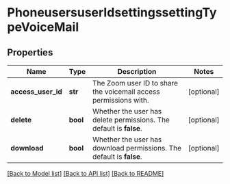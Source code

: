 # PhoneusersuserIdsettingssettingTypeVoiceMail

## Properties
Name | Type | Description | Notes
------------ | ------------- | ------------- | -------------
**access_user_id** | **str** | The Zoom user ID to share the voicemail access permissions with. | [optional] 
**delete** | **bool** | Whether the user has delete permissions. The default is **false**. | [optional] 
**download** | **bool** | Whether the user has download permissions. The default is **false**. | [optional] 

[[Back to Model list]](../README.md#documentation-for-models) [[Back to API list]](../README.md#documentation-for-api-endpoints) [[Back to README]](../README.md)

